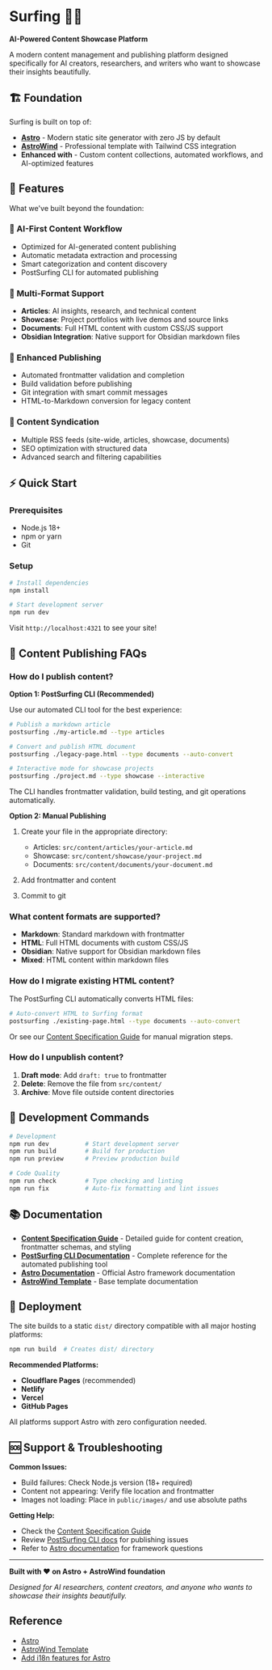 # Surfing 🏄‍♂️

**AI-Powered Content Showcase Platform**

A modern content management and publishing platform designed specifically for AI creators, researchers, and writers who want to showcase their insights beautifully.

## 🏗️ Foundation

Surfing is built on top of:

- **[Astro](https://astro.build/)** - Modern static site generator with zero JS by default
- **[AstroWind](https://github.com/onwidget/astrowind)** - Professional template with Tailwind CSS integration
- **Enhanced with** - Custom content collections, automated workflows, and AI-optimized features

## 🚀 Features

What we've built beyond the foundation:

### 🤖 AI-First Content Workflow

- Optimized for AI-generated content publishing
- Automatic metadata extraction and processing
- Smart categorization and content discovery
- PostSurfing CLI for automated publishing

### 📝 Multi-Format Support

- **Articles**: AI insights, research, and technical content
- **Showcase**: Project portfolios with live demos and source links
- **Documents**: Full HTML content with custom CSS/JS support
- **Obsidian Integration**: Native support for Obsidian markdown files

### 🔧 Enhanced Publishing

- Automated frontmatter validation and completion
- Build validation before publishing
- Git integration with smart commit messages
- HTML-to-Markdown conversion for legacy content

### 📡 Content Syndication

- Multiple RSS feeds (site-wide, articles, showcase, documents)
- SEO optimization with structured data
- Advanced search and filtering capabilities

## ⚡ Quick Start

### Prerequisites

- Node.js 18+
- npm or yarn
- Git

### Setup

```bash
# Install dependencies
npm install

# Start development server
npm run dev
```

Visit `http://localhost:4321` to see your site!

## 📝 Content Publishing FAQs

### How do I publish content?

**Option 1: PostSurfing CLI (Recommended)**

Use our automated CLI tool for the best experience:

```bash
# Publish a markdown article
postsurfing ./my-article.md --type articles

# Convert and publish HTML document
postsurfing ./legacy-page.html --type documents --auto-convert

# Interactive mode for showcase projects
postsurfing ./project.md --type showcase --interactive
```

The CLI handles frontmatter validation, build testing, and git operations automatically.

**Option 2: Manual Publishing**

1. Create your file in the appropriate directory:
   - Articles: `src/content/articles/your-article.md`
   - Showcase: `src/content/showcase/your-project.md`
   - Documents: `src/content/documents/your-document.md`

2. Add frontmatter and content
3. Commit to git

### What content formats are supported?

- **Markdown**: Standard markdown with frontmatter
- **HTML**: Full HTML documents with custom CSS/JS
- **Obsidian**: Native support for Obsidian markdown files
- **Mixed**: HTML content within markdown files

### How do I migrate existing HTML content?

The PostSurfing CLI automatically converts HTML files:

```bash
# Auto-convert HTML to Surfing format
postsurfing ./existing-page.html --type documents --auto-convert
```

Or see our [Content Specification Guide](./docs/content-specification.md) for manual migration steps.

### How do I unpublish content?

1. **Draft mode**: Add `draft: true` to frontmatter
2. **Delete**: Remove the file from `src/content/`
3. **Archive**: Move file outside content directories

## 🔧 Development Commands

```bash
# Development
npm run dev          # Start development server
npm run build        # Build for production
npm run preview      # Preview production build

# Code Quality
npm run check        # Type checking and linting
npm run fix          # Auto-fix formatting and lint issues
```

## 📚 Documentation

- **[Content Specification Guide](./docs/content-specification.md)** - Detailed guide for content creation, frontmatter schemas, and styling
- **[PostSurfing CLI Documentation](./docs/postsurfing-cli.md)** - Complete reference for the automated publishing tool
- **[Astro Documentation](https://docs.astro.build/)** - Official Astro framework documentation
- **[AstroWind Template](https://github.com/onwidget/astrowind)** - Base template documentation

## 🚀 Deployment

The site builds to a static `dist/` directory compatible with all major hosting platforms:

```bash
npm run build  # Creates dist/ directory
```

**Recommended Platforms:**

- **Cloudflare Pages** (recommended)
- **Netlify**
- **Vercel**
- **GitHub Pages**

All platforms support Astro with zero configuration needed.

## 🆘 Support & Troubleshooting

**Common Issues:**

- Build failures: Check Node.js version (18+ required)
- Content not appearing: Verify file location and frontmatter
- Images not loading: Place in `public/images/` and use absolute paths

**Getting Help:**

- Check the [Content Specification Guide](./docs/content-specification.md)
- Review [PostSurfing CLI docs](./docs/postsurfing-cli.md) for publishing issues
- Refer to [Astro documentation](https://docs.astro.build/) for framework questions

---

**Built with ❤️ on Astro + AstroWind foundation**

_Designed for AI researchers, content creators, and anyone who wants to showcase their insights beautifully._

## Reference

- [Astro](https://astro.build/)
- [AstroWind Template](https://github.com/arthelokyo/astrowinds)
- [Add i18n features for Astro](https://docs.astro.build/en/recipes/i18n/)
